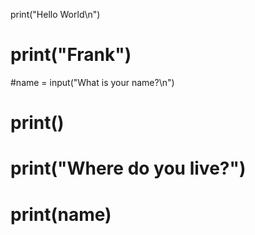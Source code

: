 print("Hello World\n")
# print("Frank")
#name = input("What is your name?\n")
# print()
# print("Where do you live?")
# print(name)
